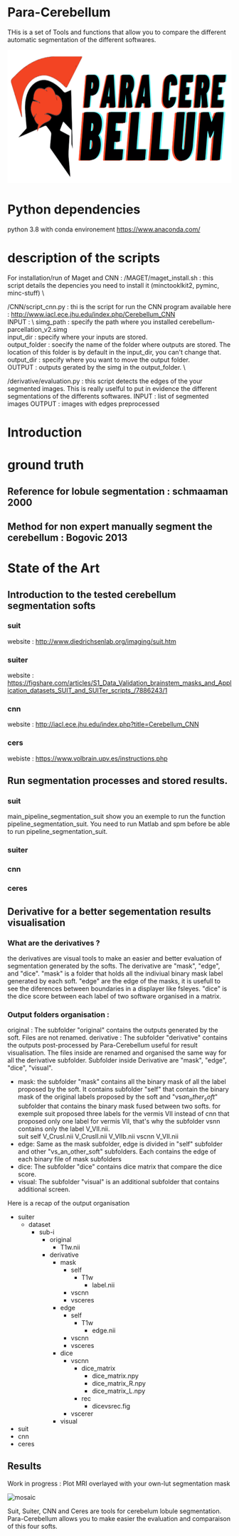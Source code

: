 # Para-Cerebellum

THis is a set of Tools and functions that allow you to compare the different automatic segmentation of the different softwares.



<div align="center">
  <img src=https://github.com/MaximeDdnn/Para-Cerebellum/blob/master/para_cerebellum_logo.png height="300" width="600">
</div>

# Python dependencies
python 3.8 with conda environement https://www.anaconda.com/

# description of the scripts

For installation/run of Maget and CNN : 
/MAGET/maget_install.sh : this script details the depencies you need to install it (minctooklkit2, pyminc, minc-stuff) \

/CNN/script_cnn.py : thi is the script for run the CNN program  available here : http://www.iacl.ece.jhu.edu/index.php/Cerebellum_CNN \
INPUT : \ 
simg_path :  specify the path where you installed cerebellum-parcellation_v2.simg \
input_dir : specify where your inputs are stored. \
output_folder : soecify the name of the folder where outputs are stored. The location of this folder is by default in the input_dir, you can't change that. \
output_dir : specify where you want to move the output folder. \
OUTPUT : outputs gerated by the simg in the output_folder. \

/derivative/evaluation.py : this script detects the edges of the your segmented images. This is really uselful to put in evidence the different segmentations of the differents softwares.
INPUT : list of segmented images
OUTPUT : images with edges preprocessed

# Introduction

# ground truth 
## Reference for lobule segmentation : schmaaman 2000
## Method for non expert manually segment the cerebellum : Bogovic 2013

# State of the Art

## Introduction to the tested cerebellum segmentation softs
### suit
website : http://www.diedrichsenlab.org/imaging/suit.htm
### suiter
website : https://figshare.com/articles/S1_Data_Validation_brainstem_masks_and_Application_datasets_SUIT_and_SUITer_scripts_/7886243/1
### cnn
website : http://iacl.ece.jhu.edu/index.php?title=Cerebellum_CNN
### cers
webiste : https://www.volbrain.upv.es/instructions.php

## Run segmentation processes and stored results.
### suit
main_pipeline_segmentation_suit show you an exemple to run the function pipeline_segmentation_suit.
You need to run Matlab and spm before be able to run pipeline_segmentation_suit.
### suiter
### cnn
### ceres

## Derivative for a better segementation results visualisation
### What are the derivatives ?
the derivatives are visual tools to make an easier and better evaluation of segmentation generated by the softs. The derivative are "mask", "edge", and "dice".
"mask" is a folder that holds all the indiviual binary mask label generated by each soft. "edge" are the edge of the masks, it is usefull to see the diferences between boundaries in a displayer like fsleyes. "dice" is the dice score between each label of two software organised in a matrix.

### Output folders organisation :

original : The subfolder "original" contains the outputs generated by the soft. Files are not renamed.
derivative : The subfolder "derivative" contains the outputs post-processed by Para-Cerebellum useful for result visualisation. The files inside are renamed and                organised the same way for all the derivative subfolder. Subfolder inside Derivative are "mask", "edge", "dice", "visual".

* mask: the subfolder "mask" contains all the binary mask of all the label proposed by the soft. It contains subfolder "self" that contain the binary mask of the         original labels proposed by the soft and "vs$an_other_soft$" subfolder that contains the binary mask fused between two softs.
      for exemple suit proposed three labels for the vermis VII instead of cnn that proposed only one label for vermis VII, that's why the subfolder vsnn contains
      only the label V_VII.nii.  
      suit
          self
              V_CrusI.nii
              V_CrusII.nii
              V_VIIb.nii
          vscnn
          V_VII.nii
* edge: Same as the mask subfolder, edge is divided in "self" subfolder and other "vs_an_other_soft" subfolders. Each contains the edge of each binary file of              mask subfolders
* dice: The subfolder "dice" contains dice matrix that compare the dice score. 
* visual: The subfolder "visual" is an additional subfolder that contains additional screen.

Here is a recap of the output organisation 

* suiter
    * dataset
        * sub-i
            * original
                * T1w.nii
            * derivative
                * mask
                    * self
                        * T1w
                            - label.nii
                    * vscnn
                    * vsceres
                * edge
                    * self
                        * T1w
                            - edge.nii
                    * vscnn
                    * vsceres
                * dice
                    * vscnn
                        * dice_matrix
                            - dice_matrix.npy
                            - dice_matrix_R.npy
                            - dice_matrix_L.npy
                        * rec
                            - dicevsrec.fig
                    * vscerer
                * visual       
* suit
* cnn
* ceres


## Results

Work in progress : Plot MRI overlayed with your own-lut segmentation mask

![mosaic](https://user-images.githubusercontent.com/62238305/83866292-e245a680-a727-11ea-9819-52d25429305b.png)

Suit, Suiter, CNN and Ceres are tools for cerebelum lobule segmentation. 
Para-Cerebellum allows you to make easier the evaluation and comparaison of this four softs.

